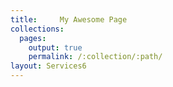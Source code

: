 ```yaml
---
title:     My Awesome Page
collections:
  pages:
    output: true
    permalink: /:collection/:path/
layout:	Services6
---
```

